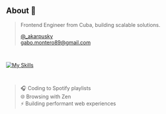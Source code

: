 ## About 👋
> Frontend Engineer from Cuba, building scalable solutions.
>
> [@_akarpusky](https://x.com/_akarpusky)  
> [gabo.montero89@gmail.com](mailto:gabo.montero89@gmail.com)
<br>

[![My Skills](https://skillicons.dev/icons?i=js,ts,react,html,css,vim,nodejs,swift,docker,git,yarn)](https://skillicons.dev)

<br>

> 🎧 Coding to Spotify playlists  
> 🌐 Browsing with Zen  
> ⚡ Building performant web experiences
